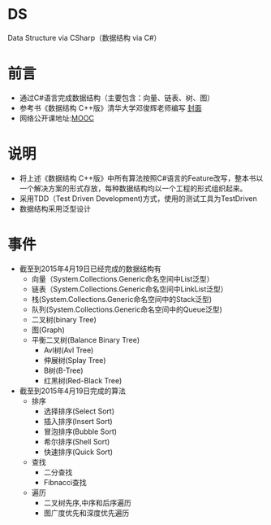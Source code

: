 ﻿# DS
Data Structure via CSharp（数据结构 via C#）

# 前言
+ 通过C#语言完成数据结构（主要包含：向量、链表、树、图）
+ 参考书《数据结构 C++版》清华大学邓俊辉老师编写 [封面](http://img36.ddimg.cn/39/12/22526796-1_u_1.jpg)
+ 网络公开课地址:[MOOC](https://www.xuetangx.com/)

# 说明
+ 将上述《数据结构 C++版》中所有算法按照C#语言的Feature改写，整本书以一个解决方案的形式存放，每种数据结构均以一个工程的形式组织起来。
+ 采用TDD（Test Driven Development)方式，使用的测试工具为TestDriven
+ 数据结构采用泛型设计

# 事件
+ 截至到2015年4月19日已经完成的数据结构有
  - 向量（System.Collections.Generic命名空间中List<T>泛型）
  - 链表（System.Collections.Generic命名空间中LinkList<T>泛型）
  - 栈(System.Collections.Generic命名空间中的Stack<T>泛型)
  - 队列(System.Collections.Generic命名空间中的Queue<T>泛型)
  - 二叉树(binary Tree)
  - 图(Graph)
  - 平衡二叉树(Balance Binary Tree)
  	- Avl树(Avl Tree)
  	- 伸展树(Splay Tree)
  	- B树(B-Tree)
  	- 红黑树(Red-Black Tree)
+ 截至到2015年4月19日完成的算法
  - 排序
  	- 选择排序(Select Sort)
  	- 插入排序(Insert Sort)
  	- 冒泡排序(Bubble Sort)
  	- 希尔排序(Shell Sort)
  	- 快速排序(Quick Sort)
  - 查找
  	- 二分查找
  	- Fibnacci查找
  - 遍历
  	- 二叉树先序,中序和后序遍历
  	- 图广度优先和深度优先遍历



